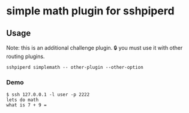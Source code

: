 # simple math plugin for sshpiperd

## Usage

Note: this is an additional challenge plugin. 🔒 you must use it with other routing plugins.

```
sshpiperd simplemath -- other-plugin --other-option
```

### Demo

```
$ ssh 127.0.0.1 -l user -p 2222
lets do math
what is 7 + 9 = 
```